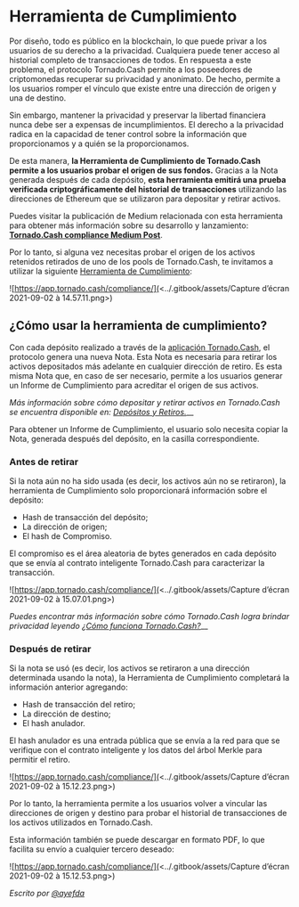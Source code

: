 # Herramienta de Cumplimiento

Por diseño, todo es público en la blockchain, lo que puede privar a los usuarios de su derecho a la privacidad. Cualquiera puede tener acceso al historial completo de transacciones de todos. En respuesta a este problema, el protocolo Tornado.Cash permite a los poseedores de criptomonedas recuperar su privacidad y anonimato. De hecho, permite a los usuarios romper el vínculo que existe entre una dirección de origen y una de destino.

Sin embargo, mantener la privacidad y preservar la libertad financiera nunca debe ser a expensas de incumplimientos. El derecho a la privacidad radica en la capacidad de tener control sobre la información que proporcionamos y a quién se la proporcionamos.

De esta manera, **la Herramienta de Cumplimiento de Tornado.Cash permite a los usuarios probar el origen de sus fondos.** Gracias a la Nota generada después de cada depósito, **esta herramienta emitirá una prueba verificada criptográficamente del historial de transacciones** utilizando las direcciones de Ethereum que se utilizaron para depositar y retirar activos.

Puedes visitar la publicación de Medium relacionada con esta herramienta para obtener más información sobre su desarrollo y lanzamiento: [**Tornado.Cash compliance Medium Post**](https://tornado-cash.medium.com/tornado-cash-compliance-9abbf254a370).

Por lo tanto, si alguna vez necesitas probar el origen de los activos retenidos retirados de uno de los pools de Tornado.Cash, te invitamos a utilizar la siguiente [Herramienta de Cumplimiento](https://tornadocash.eth.link/compliance):

![https://app.tornado.cash/compliance/](<../.gitbook/assets/Capture d’écran 2021-09-02 à 14.57.11.png>)

## ¿Cómo usar la herramienta de cumplimiento?

Con cada depósito realizado a través de la [aplicación Tornado.Cash](https://tornadocash.eth.link), el protocolo genera una nueva Nota. Esta Nota es necesaria para retirar los activos depositados más adelante en cualquier dirección de retiro. Es esta misma Nota que, en caso de ser necesario, permite a los usuarios generar un Informe de Cumplimiento para acreditar el origen de sus activos.

_Más información sobre cómo depositar y retirar activos en Tornado.Cash se encuentra disponible en:_ [_Depósitos y Retiros._](deposit-withdraw.md)__

Para obtener un Informe de Cumplimiento, el usuario solo necesita copiar la Nota, generada después del depósito, en la casilla correspondiente.

### Antes de retirar

Si la nota aún no ha sido usada (es decir, los activos aún no se retiraron), la herramienta de Cumplimiento solo proporcionará información sobre el depósito:

* Hash de transacción del depósito;
* La dirección de origen;
* El hash de Compromiso.

El compromiso es el área aleatoria de bytes generados en cada depósito que se envía al contrato inteligente Tornado.Cash para caracterizar la transacción.

![https://app.tornado.cash/compliance/](<../.gitbook/assets/Capture d’écran 2021-09-02 à 15.07.01.png>)

_Puedes encontrar más información sobre cómo Tornado.Cash logra brindar privacidad leyendo_ [_¿Cómo funciona Tornado.Cash?_](../general/how-does-tornado.cash-work.md)__

### Después de retirar

Si la nota se usó (es decir, los activos se retiraron a una dirección determinada usando la nota), la Herramienta de Cumplimiento completará la información anterior agregando:

* Hash de transacción del retiro;
* La dirección de destino;
* El hash anulador.

El hash anulador es una entrada pública que se envía a la red para que se verifique con el contrato inteligente y los datos del árbol Merkle para permitir el retiro.

![https://app.tornado.cash/compliance/](<../.gitbook/assets/Capture d’écran 2021-09-02 à 15.12.23.png>)

Por lo tanto, la herramienta permite a los usuarios volver a vincular las direcciones de origen y destino para probar el historial de transacciones de los activos utilizados en Tornado.Cash.

Esta información también se puede descargar en formato PDF, lo que facilita su envío a cualquier tercero deseado:

![https://app.tornado.cash/compliance/](<../.gitbook/assets/Capture d’écran 2021-09-02 à 15.12.53.png>)

_Escrito por_ [_@ayefda_](https://torn.community/u/ayefda)
